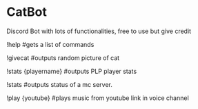 # CatBot
Discord Bot with lots of functionalities, free to use but give credit

!help #gets a list of commands

!givecat #outputs random picture of cat

!stats {playername} #outputs PLP player stats

!stats #outputs status of a mc server. 

!play {youtube} #plays music from youtube link in voice channel
